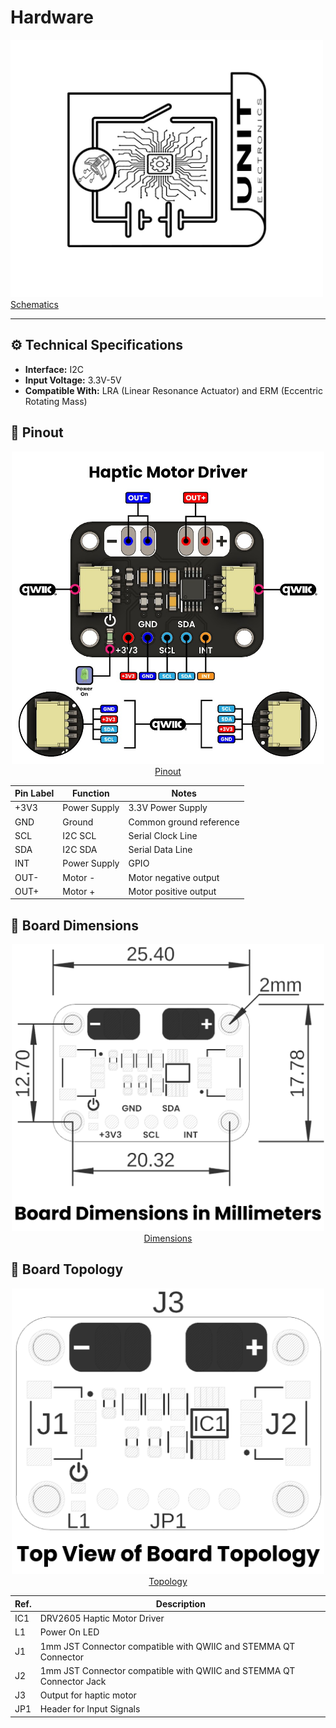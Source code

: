 # Hardware


<a href="./resources/"><img src="./resources/Schematics_icon.jpg" width="500px"><br/> Schematics</a>

---

## ⚙️ Technical Specifications

- **Interface:** I2C 
- **Input Voltage:** 3.3V-5V
- **Compatible With:** LRA (Linear Resonance Actuator) and ERM (Eccentric Rotating Mass) 

## 🔌 Pinout

<div align="center">
<a href="./resources/unit_pinout_v_1_0_ue0065_DRV2605.jpg"> <img src="./resources/unit_pinout_v_1_0_ue0065_DRV2605.jpg" width="500x"><br/>Pinout</a>
</div>

| Pin Label | Function         | Notes                             |
|-----------|------------------|-----------------------------------|
| +3V3      | Power Supply     | 3.3V Power Supply                 |
| GND       | Ground           | Common ground reference           |
| SCL       | I2C SCL          | Serial Clock Line                 |
| SDA       | I2C SDA          | Serial Data Line                  |
| INT       | Power Supply     | GPIO                              |
| OUT-      | Motor -          | Motor negative output             |
| OUT+      | Motor +          | Motor positive output             |


</div>

## 📏 Board Dimensions
<div align="center">
<a href="./resources/unit_dimension_v_1_0_ue0065_DRV2605.png"><img src="./resources/unit_dimension_v_1_0_ue0065_DRV2605.png" width="500px"><br/>Dimensions</a>
</div>

## 📃 Board Topology
<div align="center">
<a href="./resources/unit_topology_v_1_0_ue0065_DRV2605.png"><img src="./resources/unit_topology_v_1_0_ue0065_DRV2605.png" width="500px"><br/>Topology</a>

| Ref.  | Description                                                                 |
|-------|-----------------------------------------------------------------------------|
| IC1   | DRV2605 Haptic Motor Driver                                                 |
| L1    | Power On LED                                                                |
| J1    | 1mm JST Connector compatible with QWIIC and STEMMA QT Connector             |
| J2    | 1mm JST Connector compatible with QWIIC and STEMMA QT Connector Jack        |
| J3    | Output for haptic motor                                                     |
| JP1   | Header for Input Signals                                                    |

</div>